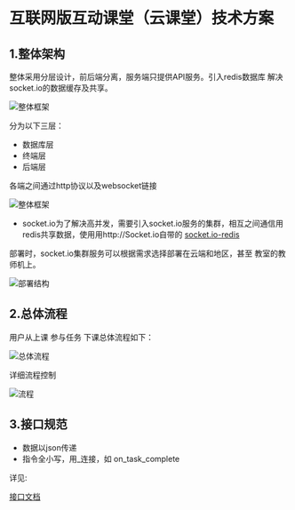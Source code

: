# 互联网版互动课堂（云课堂）技术方案

## 1.整体架构
整体采用分层设计，前后端分离，服务端只提供API服务。引入redis数据库 解决socket.io的数据缓存及共享。

![整体框架][1]

分为以下三层：
- 数据库层
- 终端层
- 后端层
  


各端之间通过http协议以及websocket链接

![整体框架][2]

- socket.io为了解决高并发，需要引入socket.io服务的集群，相互之间通信用redis共享数据，使用用http://Socket.io自带的 [socket.io-redis][3]


部署时，socket.io集群服务可以根据需求选择部署在云端和地区，甚至 教室的教师机上。

![部署结构][4]

## 2.总体流程
用户从上课 参与任务 下课总体流程如下：

![总体流程][6]


详细流程控制

![流程][5]


## 3.接口规范
- 数据以json传递
- 指令全小写，用_连接，如 on_task_complete

详见: 

[接口文档][7]






  [1]: http://7xl900.com1.z0.glb.clouddn.com/0.png
  [2]: http://7xl900.com1.z0.glb.clouddn.com/1.png
  [3]: https://github.com/socketio/socket.io-redis/
  [4]: http://7xl900.com1.z0.glb.clouddn.com/2.png
  [5]: http://7xpwjy.com1.z0.glb.clouddn.com/2017-03-20_143848.png
  [6]: http://7xl900.com1.z0.glb.clouddn.com/process.png
  [7]: http://fewiki.github.io/#!articles/classroom/api.md
	